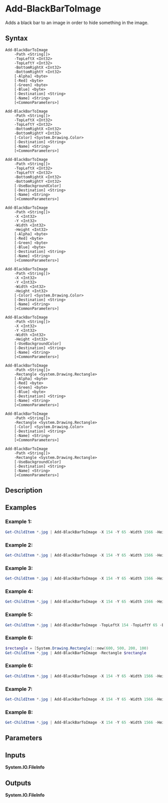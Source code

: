 # Add-BlackBarToImage

Adds a black bar to an image in order to hide something in the image.


## Syntax

```
Add-BlackBarToImage
    -Path <String[]>
    -TopLeftX <Int32>
    -TopLeftY <Int32>
    -BottomRightX <Int32>
    -BottomRightY <Int32>
    [-Alpha] <byte>
    [-Red] <byte>
    [-Green] <byte>
    [-Blue] <byte>
    [-Destination] <String>
    [-Name] <String>
    [<CommonParameters>]
```

```
Add-BlackBarToImage
    -Path <String[]>
    -TopLeftX <Int32>
    -TopLeftY <Int32>
    -BottomRightX <Int32>
    -BottomRightY <Int32>
    [-Color] <System.Drawing.Color>
    [-Destination] <String>
    [-Name] <String>
    [<CommonParameters>]
```

```
Add-BlackBarToImage
    -Path <String[]>
    -TopLeftX <Int32>
    -TopLeftY <Int32>
    -BottomRightX <Int32>
    -BottomRightY <Int32>
    [-UseBackgroundColor]
    [-Destination] <String>
    [-Name] <String>
    [<CommonParameters>]
```

```
Add-BlackBarToImage
    -Path <String[]>
    -X <Int32>
    -Y <Int32>
    -Width <Int32>
    -Height <Int32>
    [-Alpha] <byte>
    [-Red] <byte>
    [-Green] <byte>
    [-Blue] <byte>
    [-Destination] <String>
    [-Name] <String>
    [<CommonParameters>]
```

```
Add-BlackBarToImage
    -Path <String[]>
    -X <Int32>
    -Y <Int32>
    -Width <Int32>
    -Height <Int32>
    [-Color] <System.Drawing.Color>
    [-Destination] <String>
    [-Name] <String>
    [<CommonParameters>]
```

```
Add-BlackBarToImage
    -Path <String[]>
    -X <Int32>
    -Y <Int32>
    -Width <Int32>
    -Height <Int32>
    [-UseBackgroundColor]
    [-Destination] <String>
    [-Name] <String>
    [<CommonParameters>]
```

```
Add-BlackBarToImage
    -Path <String[]>
    -Rectangle <System.Drawing.Rectangle>
    [-Alpha] <byte>
    [-Red] <byte>
    [-Green] <byte>
    [-Blue] <byte>
    [-Destination] <String>
    [-Name] <String>
    [<CommonParameters>]
```

```
Add-BlackBarToImage
    -Path <String[]>
    -Rectangle <System.Drawing.Rectangle>
    [-Color] <System.Drawing.Color>
    [-Destination] <String>
    [-Name] <String>
    [<CommonParameters>]
```

```
Add-BlackBarToImage
    -Path <String[]>
    -Rectangle <System.Drawing.Rectangle>
    [-UseBackgroundColor]
    [-Destination] <String>
    [-Name] <String>
    [<CommonParameters>]
```


## Description

## Examples

### Example 1:

```ps1
Get-ChildItem *.jpg | Add-BlackBarToImage -X 154 -Y 65 -Width 1566 -Height 30
```


### Example 2:

```ps1
Get-ChildItem *.jpg | Add-BlackBarToImage -X 154 -Y 65 -Width 1566 -Height 30 -Alpha -Red -Green -Blue
```


### Example 3:

```ps1
Get-ChildItem *.jpg | Add-BlackBarToImage -X 154 -Y 65 -Width 1566 -Height 30 -Color ([System.Drawing.Color]::Black)
```


### Example 4:

```ps1
Get-ChildItem *.jpg | Add-BlackBarToImage -X 154 -Y 65 -Width 1566 -Height 30 -UseBackgroundColor
```


### Example 5:

```ps1
Get-ChildItem *.jpg | Add-BlackBarToImage -TopLeftX 154 -TopLeftY 65 -BottomRightX 1720 -BottomRightY 95
```


### Example 6:

```ps1
$rectangle = [System.Drawing.Rectangle]::new(600, 500, 200, 100)
Get-ChildItem *.jpg | Add-BlackBarToImage -Rectangle $rectangle
```


### Example 6:

```ps1
Get-ChildItem *.jpg | Add-BlackBarToImage -X 154 -Y 65 -Width 1566 -Height 30 -Destination .\blackbar\
```


### Example 7:

```ps1
Get-ChildItem *.jpg | Add-BlackBarToImage -X 154 -Y 65 -Width 1566 -Height 30 -Destination { Join-Path $_.DirectoryName \blackbar\ }
```


### Example 8:

```ps1
Get-ChildItem *.jpg | Add-BlackBarToImage -X 154 -Y 65 -Width 1566 -Height 30 -Name { $_.BaseName + '_' + (Get-Date -Format 'yyyy-MM-dd-HH-mm-ss') + $_.Extension }
```


## Parameters

## Inputs

**System.IO.FileInfo**


## Outputs

**System.IO.FileInfo**

